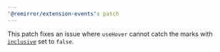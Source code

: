 ```yaml
---
'@remirror/extension-events': patch
---
```


This patch fixes an issue where `useHover` cannot catch the marks with [`inclusive`](https://prosemirror.net/docs/ref/#model.MarkSpec.inclusive) set to `false`.
